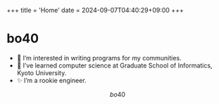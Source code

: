 +++
title = 'Home'
date = 2024-09-07T04:40:29+09:00
+++

# bo40
- 👀 I’m interested in writing programs for my communities.
- 🌱 I’ve learned computer science at Graduate School of Informatics, Kyoto University.
- ✨ I’m a rookie engineer.

$$ bo40 $$
